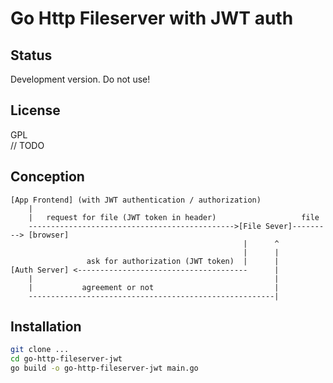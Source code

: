 # Go Http Fileserver with JWT auth

## Status
Development version. Do not use!

## License
GPL  
// TODO

## Conception
```
[App Frontend] (with JWT authentication / authorization)
    |
    |   request for file (JWT token in header)                   file
    ---------------------------------------------->[File Sever]---------> [browser]
                                                    |      ^
                                                    |      |
                 ask for authorization (JWT token)  |      |
[Auth Server] <--------------------------------------      |
    |                                                      |
    |           agreement or not                           |
    -------------------------------------------------------|

```

## Installation
```sh
git clone ...
cd go-http-fileserver-jwt
go build -o go-http-fileserver-jwt main.go
```